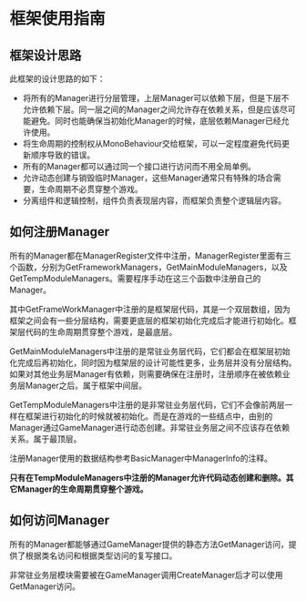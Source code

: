 # 框架使用指南
## 框架设计思路
此框架的设计思路的如下：
- 将所有的Manager进行分层管理，上层Manager可以依赖下层，但是下层不允许依赖下层。同一层之间的Manager之间允许存在依赖关系，但是应该尽可能避免。同时也能确保当初始化Manager的时候，底层依赖Manager已经允许使用。
- 将生命周期的控制权从MonoBehaviour交给框架，可以一定程度避免代码更新顺序导致的错误。
- 所有的Manager都可以通过同一个接口进行访问而不用全局单例。
- 允许动态创建与销毁临时Manager，这些Manager通常只有特殊的场合需要，生命周期不必贯穿整个游戏。
- 分离组件和逻辑控制，组件负责表现层内容，而框架负责整个逻辑层内容。
## 如何注册Manager

所有的Manager都在ManagerRegister文件中注册，ManagerRegister里面有三个函数，分别为GetFrameworkManagers，GetMainModuleManagers，以及GetTempModuleManagers。需要程序手动在这三个函数中注册自己的Manager。

其中GetFrameWorkManager中注册的是框架层代码，其是一个双层数组，因为框架之间会有一些分层结构，需要更底层的框架初始化完成后才能进行初始化。框架层代码的生命周期贯穿整个游戏，是最底层。

GetMainModuleManagers中注册的是常驻业务层代码，它们都会在框架层初始化完成后再初始化，同时因为框架层的设计可能性更多，业务层并没有分层结构。如果对其他业务层Manager有依赖，则需要确保在注册时，注册顺序在被依赖业务层Manager之后。属于框架中间层。

GetTempModuleManagers中注册的是非常驻业务层代码，它们不会像前两层一样在框架进行初始化的时候就被初始化。而是在游戏的一些结点中，由别的Manager通过GameManager进行动态创建。非常驻业务层之间不应该存在依赖关系。属于最顶层。

注册Manager使用的数据结构参考BasicManager中ManagerInfo的注释。

**只有在TempModuleManagers中注册的Manager允许代码动态创建和删除。其它Manager的生命周期贯穿整个游戏。**

## 如何访问Manager

所有的Manager都能够通过GameManager提供的静态方法GetManager访问，提供了根据类名访问和根据类型访问的复写接口。

非常驻业务层模块需要被在GameManager调用CreateManager后才可以使用GetManager访问。